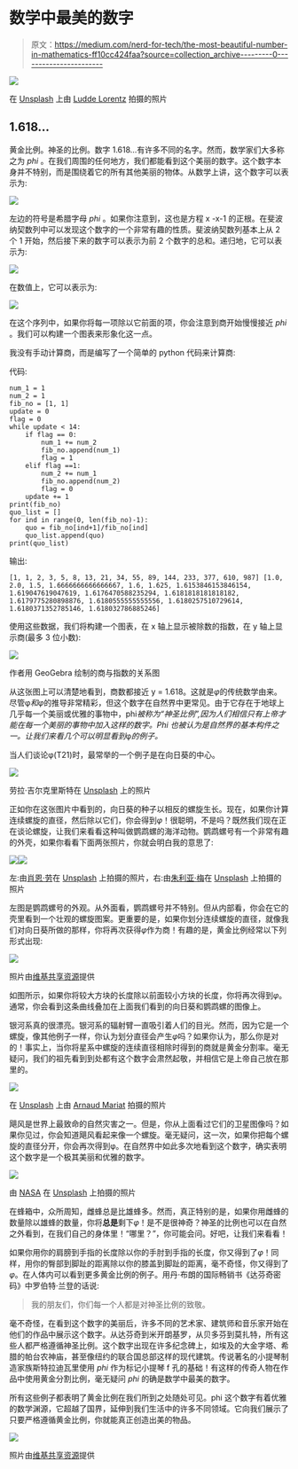 # 数学中最美的数字

> 原文：<https://medium.com/nerd-for-tech/the-most-beautiful-number-in-mathematics-ff10cc424faa?source=collection_archive---------0----------------------->

![](img/1e5226a96781aa15d633a2d907826b4c.png)

在 [Unsplash](https://unsplash.com?utm_source=medium&utm_medium=referral) 上由 [Ludde Lorentz](https://unsplash.com/@luddelorentz?utm_source=medium&utm_medium=referral) 拍摄的照片

## 1.618…

黄金比例。神圣的比例。数字 1.618…有许多不同的名字。然而，数学家们大多称之为 *phi* 。在我们周围的任何地方，我们都能看到这个美丽的数字。这个数字本身并不特别，而是围绕着它的所有其他美丽的物体。从数学上讲，这个数字可以表示为:

![](img/a41bf9ca5ba270d78d08bc526ccf5cb5.png)

左边的符号是希腊字母 *phi* 。如果你注意到，这也是方程 x -x-1 的正根。在斐波纳契数列中可以发现这个数字的一个非常有趣的性质。斐波纳契数列基本上从 2 个 1 开始，然后接下来的数字可以表示为前 2 个数字的总和。递归地，它可以表示为:

![](img/69406583faf12c8edf90b0126bc076d3.png)

在数值上，它可以表示为:

![](img/385bf6be5584bf958e53d22c8c1ff5ac.png)

在这个序列中，如果你将每一项除以它前面的项，你会注意到商开始慢慢接近 *phi* 。我们可以构建一个图表来形象化这一点。

我没有手动计算商，而是编写了一个简单的 python 代码来计算商:

代码:

```
num_1 = 1
num_2 = 1
fib_no = [1, 1]
update = 0
flag = 0
while update < 14:
    if flag == 0:
        num_1 += num_2
        fib_no.append(num_1)
        flag = 1
    elif flag ==1:
        num_2 += num_1
        fib_no.append(num_2)
        flag = 0
    update += 1
print(fib_no)
quo_list = []
for ind in range(0, len(fib_no)-1):
    quo = fib_no[ind+1]/fib_no[ind]
    quo_list.append(quo)
print(quo_list)
```

输出:

```
[1, 1, 2, 3, 5, 8, 13, 21, 34, 55, 89, 144, 233, 377, 610, 987] [1.0, 2.0, 1.5, 1.6666666666666667, 1.6, 1.625, 1.6153846153846154, 1.619047619047619, 1.6176470588235294, 1.6181818181818182, 1.6179775280898876, 1.6180555555555556, 1.6180257510729614, 1.6180371352785146, 1.618032786885246]
```

使用这些数据，我们将构建一个图表，在 x 轴上显示被除数的指数，在 y 轴上显示商(最多 3 位小数):

![](img/32c9f5668dd3cb0ad9c84f80de15f7cf.png)

作者用 GeoGebra 绘制的商与指数的关系图

从这张图上可以清楚地看到，商数都接近 y = 1.618。这就是*φ*的传统数学由来。尽管φ*和φ*的推导非常精彩，但这个数字在自然界中更常见。由于它存在于地球上几乎每一个美丽或优雅的事物中，phi*被称为“神圣比例”,因为人们相信只有上帝才能在每一个美丽的事物中加入这样的数字。Phi 也被认为是自然界的基本构件之一。让我们来看几个可以明显看到*φ*的例子。*

当人们谈论φ(T21)时，最常举的一个例子是在向日葵的中心。

![](img/49d90fcee236d989a841af83efdd54f2.png)

劳拉·吉尔克里斯特在 [Unsplash](https://unsplash.com?utm_source=medium&utm_medium=referral) 上的照片

正如你在这张图片中看到的，向日葵的种子以相反的螺旋生长。现在，如果你计算连续螺旋的直径，然后除以它们，你会得到*φ*！很聪明，不是吗？既然我们现在正在谈论螺旋，让我们来看看这种叫做鹦鹉螺的海洋动物。鹦鹉螺号有一个非常有趣的外壳，如果你看看下面两张照片，你就会明白我的意思了:

![](img/1cc45185517849793d5345ddc433b854.png)![](img/035f4283354a571c6ce03b0276b2b9a3.png)

左:由[肖恩·劳](https://unsplash.com/@breadboyshaun?utm_source=medium&utm_medium=referral)在 [Unsplash](https://unsplash.com?utm_source=medium&utm_medium=referral) 上拍摄的照片，右:由[朱利亚·梅](https://unsplash.com/@giuliamay?utm_source=medium&utm_medium=referral)在 [Unsplash](https://unsplash.com?utm_source=medium&utm_medium=referral) 上拍摄的照片

左图是鹦鹉螺号的外观。从外面看，鹦鹉螺号并不特别。但从内部看，你会在它的壳里看到一个壮观的螺旋图案。更重要的是，如果你划分连续螺旋的直径，就像我们对向日葵所做的那样，你将再次获得*φ*作为商！有趣的是，黄金比例经常以下列形式出现:

![](img/2f8efad5b888d828d0d6eb38eeff1a5e.png)

照片由[维基共享资源](https://commons.wikimedia.org/wiki/File:Golden_Ratio.png)提供

如图所示，如果你将较大方块的长度除以前面较小方块的长度，你将再次得到*φ*。通常，你会看到这条曲线叠加在上面我们看到的向日葵和鹦鹉螺的图像上。

银河系真的很漂亮。银河系的辐射臂一直吸引着人们的目光。然而，因为它是一个螺旋，像其他例子一样，你认为划分直径会产生*φ*吗？如果你认为，那么你是对的！事实上，当你将星系中螺旋的连续直径相除时得到的商就是黄金分割率。毫无疑问，我们的祖先看到到处都有这个数字会肃然起敬，并相信它是上帝自己放在那里的。

![](img/5e6dbc56e2162c91c93f02a904d5f438.png)

在 [Unsplash](https://unsplash.com?utm_source=medium&utm_medium=referral) 上由 [Arnaud Mariat](https://unsplash.com/@arnaudmariat?utm_source=medium&utm_medium=referral) 拍摄的照片

飓风是世界上最致命的自然灾害之一。但是，你从上面看过它们的卫星图像吗？如果你见过，你会知道飓风看起来像一个螺旋。毫无疑问，这一次，如果你把每个螺旋的直径分开，你会再次得到φ。在自然界中如此多次地看到这个数字，确实表明这个数字是一个极其美丽和优雅的数字。

![](img/c9f0bb2f6df7405b67935d44430133d5.png)

由 [NASA](https://unsplash.com/@nasa?utm_source=medium&utm_medium=referral) 在 [Unsplash](https://unsplash.com?utm_source=medium&utm_medium=referral) 上拍摄的照片

在蜂箱中，众所周知，雌蜂总是比雄蜂多。然而，真正特别的是，如果你用雌蜂的数量除以雄蜂的数量，你将**总是**剩下*φ*！是不是很神奇？神圣的比例也可以在自然之外看到，在我们自己的身体里！“哪里？”，你可能会问。好吧，让我们来看看！

如果你用你的肩膀到手指的长度除以你的手肘到手指的长度，你又得到了*φ*！同样，用你的臀部到脚趾的距离除以你的膝盖到脚趾的距离，毫不奇怪，你又得到了*φ*。在人体内可以看到更多黄金比例的例子。用丹·布朗的国际畅销书《达芬奇密码》中罗伯特·兰登的话说:

> 我的朋友们，你们每一个人都是对神圣比例的致敬。

毫不奇怪，在看到这个数字的美丽后，许多不同的艺术家、建筑师和音乐家开始在他们的作品中展示这个数字。从达芬奇到米开朗基罗，从贝多芬到莫扎特，所有这些人都严格遵循神圣比例。这个数字出现在许多纪念碑上，如埃及的大金字塔、希腊的帕台农神庙，甚至像纽约的联合国总部这样的现代建筑。传说著名的小提琴制造家族斯特拉迪瓦里使用 *phi* 作为标记小提琴 f 孔的基础！有这样的传奇人物在作品中使用黄金分割比例，毫无疑问 *phi* 的确是数学中最美的数字。

所有这些例子都表明了黄金比例在我们所到之处随处可见。phi 这个数字有着优雅的数学渊源，它超越了国界，延伸到我们生活中的许多不同领域。它向我们展示了只要严格遵循黄金比例，你就能真正创造出美的物品。

![](img/021a9845eab33399a2326f6353f0fccc.png)

照片由[维基共享资源](https://commons.wikimedia.org/wiki/File:Phi_with_golden_ratio_digits.PNG)提供